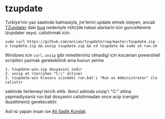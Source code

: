 # tzupdate

Turkiye'nin yaz saatinde kalmasiyla, jre'lerini update etmek isteyen, ancak [TZupdater](http://www.oracle.com/technetwork/java/javase/dst-faq-138158.html) daki [bug](http://www.oracle.com/technetwork/java/javase/tzupdater-readme-136440.html#issues) nedeniyle `VERSION` hatasi alanlarin icin guncellenmis tzupdater seysi. calistirmak icin:

	sudo curl https://github.com/anlcan/tzupdate/raw/master/tzupdate.zip -o tzupdate.zip && unzip tzupdate.zip && cd tzupdate && sudo sh run.sh
	
Windows icin `curl`, `unzip` gibi nimetlerimiz olmadigi icin kocaman powershell scriptleri yazmak gerekebilirdi ama bunun yerine

    1. tzupdate-win.zip dosyasini indir
	2. unzip et (tercihen "C:\" altina)
	3. tzupdate-win klasoru icindeki run.bat'i "Run as Administrator" ile calistir
	
seklinde ilerlemeyi tercih ettik. Ikinci adimda unzip'i "C:\" altina yapmadiysaniz run.bat dosyasini calistirmadan once acip icerigini duzeltmeniz gerekecektir.

Asil isi yapan insan ise [Ali Sadik Kumlali](https://github.com/kumlali). 
  
